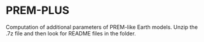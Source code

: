# PREM-PLUS
Computation of additional parameters of PREM-like Earth models.
Unzip the .7z file and then look for README files in the folder.
